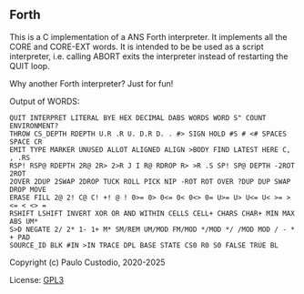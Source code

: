 Forth
-----

This is a C implementation of a ANS Forth interpreter. It implements all the 
CORE and CORE-EXT words. It is intended to be be used as a script interpreter, 
i.e. calling ABORT exits the interpreter instead of restarting the QUIT loop.

Why another Forth interpreter? Just for fun!

Output of WORDS:
```
QUIT INTERPRET LITERAL BYE HEX DECIMAL DABS WORDS WORD S" COUNT ENVIRONMENT?
THROW CS_DEPTH RDEPTH U.R .R U. D.R D. . #> SIGN HOLD #S # <# SPACES SPACE CR
EMIT TYPE MARKER UNUSED ALLOT ALIGNED ALIGN >BODY FIND LATEST HERE C, , .RS
RSP! RSP@ RDEPTH 2R@ 2R> 2>R J I R@ RDROP R> >R .S SP! SP@ DEPTH -2ROT 2ROT
2OVER 2DUP 2SWAP 2DROP TUCK ROLL PICK NIP -ROT ROT OVER ?DUP DUP SWAP DROP MOVE
ERASE FILL 2@ 2! C@ C! +! @ ! 0>= 0> 0<= 0< 0<> 0= U>= U> U<= U< >= > <= < <> =
RSHIFT LSHIFT INVERT XOR OR AND WITHIN CELLS CELL+ CHARS CHAR+ MIN MAX ABS UM*
S>D NEGATE 2/ 2* 1- 1+ M* SM/REM UM/MOD FM/MOD */MOD */ /MOD MOD / - * + PAD
SOURCE_ID BLK #IN >IN TRACE DPL BASE STATE CS0 R0 S0 FALSE TRUE BL

```

Copyright (c) Paulo Custodio, 2020-2025

License: [GPL3](https://www.gnu.org/licenses/gpl-3.0.html) 

